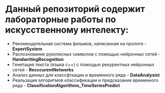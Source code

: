 # Данный репозиторий содержит лабораторные работы по искусственному интелекту:

* Рекомендательная система фильмов, написанная на прологе - **ExpertSystem**
* Распознование рукописных символов с помощью нейронных сетей - **HandwritingRecognition**
* Генетация текста (языка с++) с помощью рекурентных нейронных сетей - **RecccurentNetworks**
* Анализ данных для классфткации и временного ряда - **DataAnalysist**
* Реальзация алгоритмов классификации и предсказание временного ряда - **ClassificationAlgorithms_TimeSeriesPredict**
